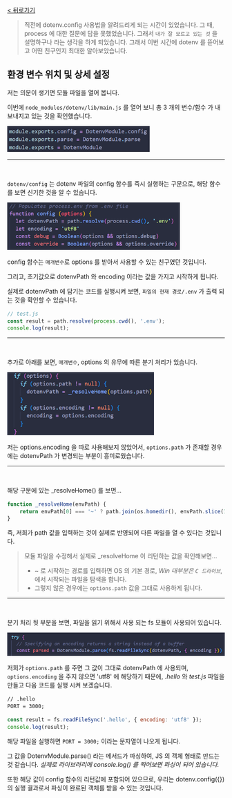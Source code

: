 [< 뒤로가기](../README.md)

> 직전에 dotenv.config 사용법을 알려드리게 되는 시간이 있었습니다. 그 때, process 에 대한 질문에 답을 못했었습니다. 그래서 `내가 잘 모르고 있는 것` 을 설명하구나 라는 생각을 하게 되었습니다. 그래서 이번 시간에 dotenv 를 뜯어보고 어떤 친구인지 최대한 알아보았습니다.

## 환경 변수 위치 및 상세 설정

저는 의문이 생기면 모듈 파일을 열어 봅니다.

이번에 `node_modules/dotenv/lib/main.js` 를 열어 보니 총 3 개의 변수/함수 가 내보내지고 있는 것을 확인했습니다.

<p align="center;"><img src="./env.config.lib.png" style="width: 330px"/></p>

<hr><br>

`dotenv/config` 는 dotenv 파일의 config 함수를 즉시 실행하는 구문으로, 해당 함수를 보면 신기한 것을 알 수 있습니다.

<p align="center;"><img src="./env.config.lib.2.png" style="width: 400px"/></p>

config 함수는 `매개변수`로 options 를 받아서 사용할 수 있는 친구였던 것입니다.

그리고, 초기값으로 dotenvPath 와 encoding 이라는 값을 가지고 시작하게 됩니다.

실제로 dotenvPath 에 담기는 코드를 실행시켜 보면, `파일의 현재 경로/.env` 가 출력 되는 것을 확인할 수 있습니다.

```javascript
// test.js
const result = path.resolve(process.cwd(), '.env');
console.log(result);
```

<hr><br>

추가로 아래를 보면, `매개변수`, options 의 유무에 따른 분기 처리가 있습니다.

<p align="center;"><img src="./env.config.lib.3.png" style="width: 340px"/></p>

저는 options.encoding 을 따로 사용해보지 않았어서, `options.path` 가 존재할 경우에는 dotenvPath 가 변경되는 부분이 흥미로웠습니다.

<hr><br>

해당 구문에 있는 \_resolveHome() 를 보면...

```javascript
function _resolveHome(envPath) {
    return envPath[0] === '~' ? path.join(os.homedir(), envPath.slice(1)) : envPath;
}
```

즉, 저희가 path 값을 입력하는 것이 실제로 반영되어 다른 파일을 열 수 있다는 것입니다.

> 모듈 파일을 수정해서 실제로 \_resolveHome 이 리턴하는 값을 확인해보면...
>
> -   ~ 로 시작하는 경로를 입력하면 OS 의 기본 경로, _Win 대부분은 `C 드라이브`_, 에서 시작되는 파일을 탐색을 합니다.
> -   그렇지 않은 경우에는 `options.path` 값을 그대로 사용하게 됩니다.

<hr><br>

분기 처리 뒷 부분을 보면, 파일을 읽기 위해서 사용 되는 fs 모듈이 사용되어 있습니다.

<p align="center;"><img src="./env.config.lib.4.png" style="width: 600px"/></p>

저희가 `options.path` 를 주면 그 값이 그대로 dotenvPath 에 사용되며, `options.encoding` 을 주지 않으면 'utf8' 에 해당하기 때문에, _.hello_ 와 _test.js_ 파일을 만들고 다음 코드를 실행 시켜 보겠습니다.

```default
// .hello
PORT = 3000;
```

```javascript
const result = fs.readFileSync('.hello', { encoding: 'utf8' });
console.log(result);
```

해당 파일을 실행하면 `PORT = 3000;` 이라는 문자열이 나오게 됩니다.

그 값을 DotenvModule.parse() 라는 메서드가 파싱하여, JS 의 객체 형태로 만드는 것 같습니다. _실제로 라이브러리에 console.log() 를 찍어보면 파싱이 되어 있습니다._

또한 해당 값이 config 함수의 리턴값에 포함되어 있으므로, 우리는 dotenv.config({}) 의 실행 결과로서 파싱이 완료된 객체를 받을 수 있는 것입니다.
